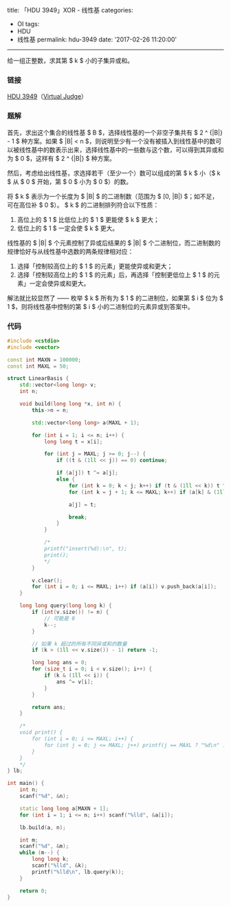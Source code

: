 title: 「HDU 3949」XOR - 线性基
categories:
  - OI
tags:
  - HDU
  - 线性基
permalink: hdu-3949
date: '2017-02-26 11:20:00'
---

给一组正整数，求其第 $ k $ 小的子集异或和。

<!-- more -->

### 链接

[HDU 3949](http://acm.hdu.edu.cn/showproblem.php?pid=3949)（[Virtual Judge](https://vjudge.net/problem/HDU-3949)）

### 题解

首先，求出这个集合的线性基 $ B $，选择线性基的一个非空子集共有 $ 2 ^ {|B|} - 1 $ 种方案。如果 $ |B| < n $，则说明至少有一个没有被插入到线性基中的数可以被线性基中的数表示出来，选择线性基中的一些数与这个数，可以得到其异或和为 $ 0 $，这样有 $ 2 ^ {|B|} $ 种方案。

然后，考虑给出线性基，求选择若干（至少一个）数可以组成的第 $ k $ 小（$ k $ 从 $ 0 $ 开始，第 $ 0 $ 小为 $ 0 $）的数。

将 $ k $ 表示为一个长度为 $ |B| $ 的二进制数（范围为 $ [0, |B|) $；如不足，可在高位补 $ 0 $）。
$ k $ 的二进制排列符合以下性质：

1. 高位上的 $ 1 $ 比低位上的 $ 1 $ 更能使 $ k $ 更大；
2. 低位上的 $ 1 $ 一定会使 $ k $ 更大。

线性基的 $ |B| $ 个元素控制了异或后结果的 $ |B| $ 个二进制位，而二进制数的规律恰好与从线性基中选数的两条规律相对应：

1. 选择「控制较高位上的 $ 1 $ 的元素」更能使异或和更大；
2. 选择「控制较高位上的 $ 1 $ 的元素」后，再选择「控制更低位上 $ 1 $ 的元素」一定会使异或和更大。

解法就比较显然了 —— 枚举 $ k $ 所有为 $ 1 $ 的二进制位，如果第 $ i $ 位为 $ 1 $，则将线性基中控制的第 $ i $ 小的二进制位的元素异或到答案中。

### 代码

```cpp
#include <cstdio>
#include <vector>

const int MAXN = 100000;
const int MAXL = 50;

struct LinearBasis {
    std::vector<long long> v;
    int n;

    void build(long long *x, int n) {
        this->n = n;

        std::vector<long long> a(MAXL + 1);

        for (int i = 1; i <= n; i++) {
            long long t = x[i];

            for (int j = MAXL; j >= 0; j--) {
                if ((t & (1ll << j)) == 0) continue;

                if (a[j]) t ^= a[j];
                else {
                    for (int k = 0; k < j; k++) if (t & (1ll << k)) t ^= a[k];
                    for (int k = j + 1; k <= MAXL; k++) if (a[k] & (1ll << j)) a[k] ^= t;

                    a[j] = t;

                    break;
                }
            }

            /*
            printf("insert(%d):\n", t);
            print();
            */
        }

        v.clear();
        for (int i = 0; i <= MAXL; i++) if (a[i]) v.push_back(a[i]);
    }

    long long query(long long k) {
        if (int(v.size()) != n) {
            // 可能是 0
            k--;
        }

        // 如果 k 超过的所有不同异或和的数量
        if (k > (1ll << v.size()) - 1) return -1;

        long long ans = 0;
        for (size_t i = 0; i < v.size(); i++) {
            if (k & (1ll << i)) {
                ans ^= v[i];
            }
        }

        return ans;
    }

    /*
    void print() {
        for (int i = 0; i <= MAXL; i++) {
            for (int j = 0; j <= MAXL; j++) printf(j == MAXL ? "%d\n" : "%d", (a[i] & (1 << j)) ? 1 : 0);
        }
    }
    */
} lb;

int main() {
    int n;
    scanf("%d", &n);

    static long long a[MAXN + 1];
    for (int i = 1; i <= n; i++) scanf("%lld", &a[i]);

    lb.build(a, n);

    int m;
    scanf("%d", &m);
    while (m--) {
        long long k;
        scanf("%lld", &k);
        printf("%lld\n", lb.query(k));
    }

    return 0;
}
```
